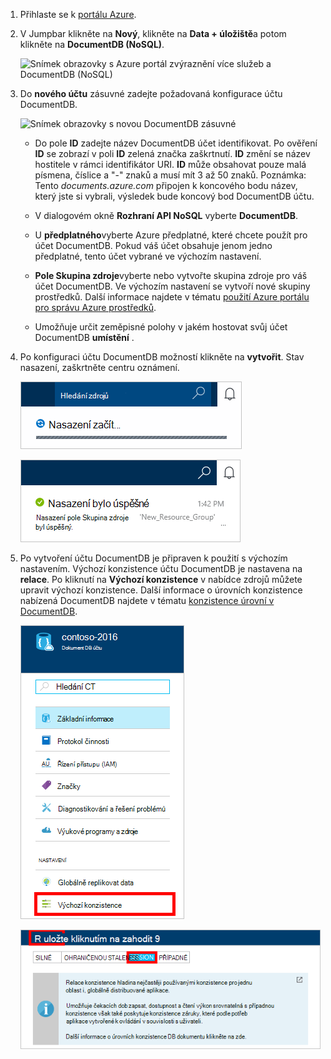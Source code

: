 1.  Přihlaste se k [portálu Azure](https://portal.azure.com/).
2.  V Jumpbar klikněte na **Nový**, klikněte na **Data + úložiště**a potom klikněte na **DocumentDB (NoSQL)**.

    ![Snímek obrazovky s Azure portál zvýraznění více služeb a DocumentDB (NoSQL)](./media/documentdb-create-dbaccount/create-nosql-db-databases-json-tutorial-1.png)  

3. Do **nového účtu** zásuvné zadejte požadovaná konfigurace účtu DocumentDB.

    ![Snímek obrazovky s novou DocumentDB zásuvné](./media/documentdb-create-dbaccount/create-nosql-db-databases-json-tutorial-2.png)

    - Do pole **ID** zadejte název DocumentDB účet identifikovat.  Po ověření **ID** se zobrazí v poli **ID** zelená značka zaškrtnutí. **ID** změní se název hostitele v rámci identifikátor URI. **ID** může obsahovat pouze malá písmena, číslice a "-" znaků a musí mít 3 až 50 znaků. Poznámka: Tento *documents.azure.com* připojen k koncového bodu název, který jste si vybrali, výsledek bude koncový bod DocumentDB účtu.

    - V dialogovém okně **Rozhraní API NoSQL** vyberte **DocumentDB**.  

    - U **předplatného**vyberte Azure předplatné, které chcete použít pro účet DocumentDB. Pokud váš účet obsahuje jenom jedno předplatné, tento účet vybrané ve výchozím nastavení.

    - **Pole Skupina zdroje**vyberte nebo vytvořte skupina zdroje pro váš účet DocumentDB.  Ve výchozím nastavení se vytvoří nové skupiny prostředků. Další informace najdete v tématu [použití Azure portálu pro správu Azure prostředků](../articles/azure-portal/resource-group-portal.md).

    - Umožňuje určit zeměpisné polohy v jakém hostovat svůj účet DocumentDB **umístění** . 

4.  Po konfiguraci účtu DocumentDB možností klikněte na **vytvořit**. Stav nasazení, zaškrtněte centru oznámení.  

    ![Rychlé vytvoření databáze – snímek obrazovky s centru oznámení zobrazující, že se vytváří DocumentDB účtu](./media/documentdb-create-dbaccount/create-nosql-db-databases-json-tutorial-4.png)  

    ![Snímek obrazovky oznámení centrální zobrazující, že DocumentDB účet byl úspěšně vytvořen a používaný skupina zdroje – oznámení poznámkové bloky pro školy Online databázi](./media/documentdb-create-dbaccount/create-nosql-db-databases-json-tutorial-5.png)

5.  Po vytvoření účtu DocumentDB je připraven k použití s výchozím nastavením. Výchozí konzistence účtu DocumentDB je nastavena na **relace**.  Po kliknutí na **Výchozí konzistence** v nabídce zdrojů můžete upravit výchozí konzistence. Další informace o úrovních konzistence nabízená DocumentDB najdete v tématu [konzistence úrovní v DocumentDB](../articles/documentdb/documentdb-consistency-levels.md).

    ![Snímek obrazovky s zásuvné pole Skupina zdroje – začněte vývoj aplikací](./media/documentdb-create-dbaccount/create-nosql-db-databases-json-tutorial-6.png)  

    ![Snímek obrazovky s zásuvné konzistence úroveň - konzistence relace](./media/documentdb-create-dbaccount/create-nosql-db-databases-json-tutorial-7.png)  

[How to: Create a DocumentDB account]: #Howto
[Next steps]: #NextSteps
[documentdb-manage]:../articles/documentdb/documentdb-manage.md
